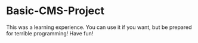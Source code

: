 Basic-CMS-Project
=================

This was a learning experience. You can use it if you want, but be prepared for terrible programming! Have fun!
